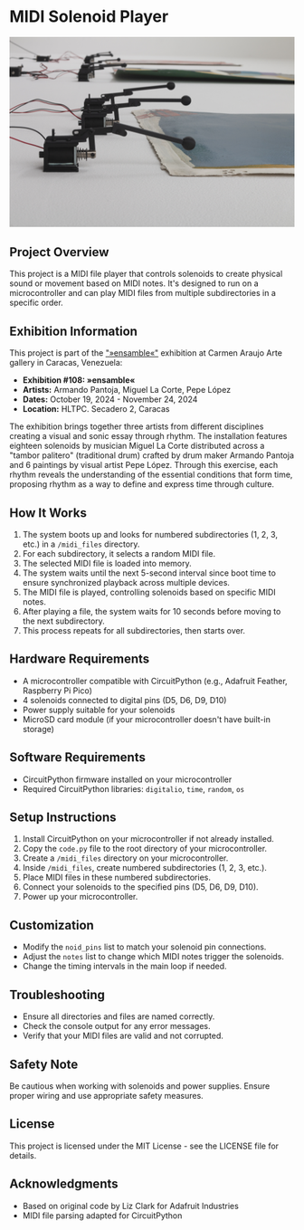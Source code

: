 # MIDI Solenoid Player

![Exhibition IMG](public/IMG_7106.jpg)


## Project Overview
This project is a MIDI file player that controls solenoids to create physical sound or movement based on MIDI notes. It's designed to run on a microcontroller and can play MIDI files from multiple subdirectories in a specific order.

## Exhibition Information
This project is part of the ["»ensamble«"](https://carmenaraujoarte.com/exhibiciones_108_ensamble) exhibition at Carmen Araujo Arte gallery in Caracas, Venezuela:

- **Exhibition #108: »ensamble«**
- **Artists:** Armando Pantoja, Miguel La Corte, Pepe López
- **Dates:** October 19, 2024 - November 24, 2024
- **Location:** HLTPC. Secadero 2, Caracas

The exhibition brings together three artists from different disciplines creating a visual and sonic essay through rhythm. The installation features eighteen solenoids by musician Miguel La Corte distributed across a "tambor palitero" (traditional drum) crafted by drum maker Armando Pantoja and 6 paintings by visual artist Pepe López. Through this exercise, each rhythm reveals the understanding of the essential conditions that form time, proposing rhythm as a way to define and express time through culture.

## How It Works
1. The system boots up and looks for numbered subdirectories (1, 2, 3, etc.) in a `/midi_files` directory.
2. For each subdirectory, it selects a random MIDI file.
3. The selected MIDI file is loaded into memory.
4. The system waits until the next 5-second interval since boot time to ensure synchronized playback across multiple devices.
5. The MIDI file is played, controlling solenoids based on specific MIDI notes.
6. After playing a file, the system waits for 10 seconds before moving to the next subdirectory.
7. This process repeats for all subdirectories, then starts over.

## Hardware Requirements
- A microcontroller compatible with CircuitPython (e.g., Adafruit Feather, Raspberry Pi Pico)
- 4 solenoids connected to digital pins (D5, D6, D9, D10)
- Power supply suitable for your solenoids
- MicroSD card module (if your microcontroller doesn't have built-in storage)


## Software Requirements
- CircuitPython firmware installed on your microcontroller
- Required CircuitPython libraries: `digitalio`, `time`, `random`, `os`

## Setup Instructions
1. Install CircuitPython on your microcontroller if not already installed.
2. Copy the `code.py` file to the root directory of your microcontroller.
3. Create a `/midi_files` directory on your microcontroller.
4. Inside `/midi_files`, create numbered subdirectories (1, 2, 3, etc.).
5. Place MIDI files in these numbered subdirectories.
6. Connect your solenoids to the specified pins (D5, D6, D9, D10).
7. Power up your microcontroller.

## Customization
- Modify the `noid_pins` list to match your solenoid pin connections.
- Adjust the `notes` list to change which MIDI notes trigger the solenoids.
- Change the timing intervals in the main loop if needed.

## Troubleshooting
- Ensure all directories and files are named correctly.
- Check the console output for any error messages.
- Verify that your MIDI files are valid and not corrupted.

## Safety Note
Be cautious when working with solenoids and power supplies. Ensure proper wiring and use appropriate safety measures.

## License
This project is licensed under the MIT License - see the LICENSE file for details.

## Acknowledgments
- Based on original code by Liz Clark for Adafruit Industries
- MIDI file parsing adapted for CircuitPython


